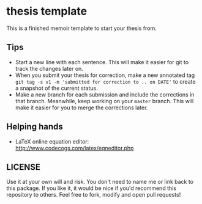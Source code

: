 thesis template
===============

This is a finished memoir template to start your thesis from.

Tips
----

* Start a new line with each sentence. This will make it easier for git to track the changes later on.
* When you submit your thesis for correction, make a new annotated tag ```git tag -s v1 -m 'submitted for correction to .. on DATE'``` to create a snapshot of the current status.
* Make a new branch for each submission and include the corrections in that branch. Meanwhile, keep working on your ```master``` branch. This will make it easier for you to merge the corrections later.

Helping hands
-------------

* LaTeX online equation editor: http://www.codecogs.com/latex/eqneditor.php

LICENSE
-------

Use it at your own will and risk. You don't need to name me or link back to this package. If you like it, it would be nice if you'd recommend this repository to others.
Feel free to fork, modify and open pull requests!
